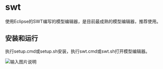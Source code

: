 # swt
使用Eclipse的SWT编写的模型编辑器，是目前最成熟的模型编辑器，推荐使用。

## 安装和运行
执行setup.cmd或setup.sh安装，执行swt.cmd或swt.sh打开模型编辑器。

![输入图片说明](https://www.xworker.org/files/2021/1012/175813swt.jpg "在这里输入图片标题")


